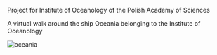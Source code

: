 Project for Institute of Oceanology of the Polish Academy of Sciences

A virtual walk around the ship Oceania belonging to the Institute of Oceanology

![oceania](https://github.com/user-attachments/assets/f84f969f-8bb7-4943-9ce8-5f32c9e85987)
